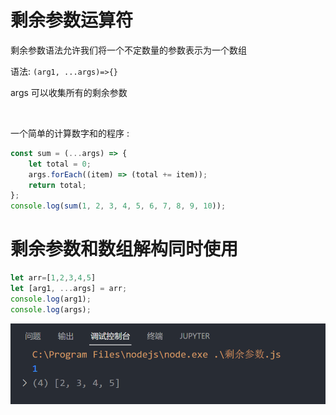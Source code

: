# 剩余参数运算符

剩余参数语法允许我们将一个不定数量的参数表示为一个数组

语法: `(arg1, ...args)=>{}`

args 可以收集所有的剩余参数

‍

一个简单的计算数字和的程序 :

```js
const sum = (...args) => {
    let total = 0;
    args.forEach((item) => (total += item));
    return total;
};
console.log(sum(1, 2, 3, 4, 5, 6, 7, 8, 9, 10));
```

# 剩余参数和数组解构同时使用

```js
let arr=[1,2,3,4,5]
let [arg1, ...args] = arr;
console.log(arg1);
console.log(args);
```

![Snipaste_2022-08-02_15-11-19](assets/Snipaste_2022-08-02_15-11-19-20220802151121-v24sg6h.png)​
